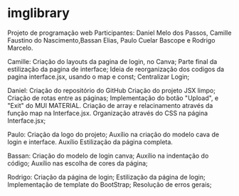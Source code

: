 # imglibrary
Projeto de programação web
Participantes: Daniel Melo dos Passos, Camille Faustino do Nascimento,Bassan Elias, Paulo Cuelar Bascope e Rodrigo Marcelo.


Camille: 
Criação do layouts da pagina de login, no Canva;
Parte final da estilização da pagina de interface;
Ideia de reorganização dos codigos da pagina interface.jsx, usando o map e const;
Centralizar Login;

Daniel: 
Criação do repositório do GitHub
Criação do projeto JSX limpo;
Criação de rotas entre as páginas;
Implementação do botão "Upload", e "Exit" do MUI MATERIAL.
Criação de array e relacinamento através da função map na Interface.jsx.
Organização através do CSS na página Interface.jsx;

Paulo:
Criação da logo do projeto;
Auxílio na criação do modelo cava de login e interface.
Auxílio Estilização da página completa.

Bassan:
Criação do modelo de login canva;
Auxílio na indentação do código;
Auxílio nas escolha de cores da página;

Rodrigo:
Criação da página de login;
Estilização da página de login;
Implementação de template do BootStrap;
Resolução de erros gerais;
